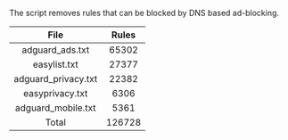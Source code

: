 The script removes rules that can be blocked by DNS based ad-blocking.


| File | Rules |
|:----:|:-----:|
| adguard_ads.txt | 65302 |
| easylist.txt | 27377 |
| adguard_privacy.txt | 22382 |
| easyprivacy.txt | 6306 |
| adguard_mobile.txt | 5361 |
| Total | 126728 |